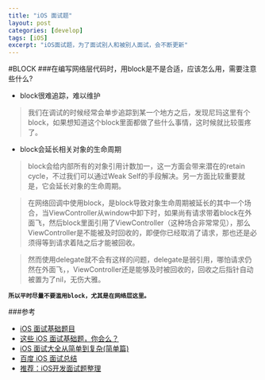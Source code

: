 ```yaml
---
title: "iOS 面试题"
layout: post
categories: [develop]
tags: [iOS]
excerpt: "iOS面试题，为了面试别人和被别人面试，会不断更新"
---
```



#BLOCK
###在编写网络层代码时，用block是不是合适，应该怎么用，需要注意些什么?

- block很难追踪，难以维护

>我们在调试的时候经常会单步追踪到某一个地方之后，发现尼玛这里有个block，如果想知道这个block里面都做了些什么事情，这时候就比较蛋疼了。

- block会延长相关对象的生命周期

>block会给内部所有的对象引用计数加一，这一方面会带来潜在的retain cycle，不过我们可以通过Weak Self的手段解决。另一方面比较重要就是，它会延长对象的生命周期。

>在网络回调中使用block，是block导致对象生命周期被延长的其中一个场合，当ViewController从window中卸下时，如果尚有请求带着block在外面飞，然后block里面引用了ViewController（这种场合非常常见），那么ViewController是不能被及时回收的，即便你已经取消了请求，那也还是必须得等到请求着陆之后才能被回收。

>然而使用delegate就不会有这样的问题，delegate是弱引用，哪怕请求仍然在外面飞，，ViewController还是能够及时被回收的，回收之后指针自动被置为了nil，无伤大雅。


**`所以平时尽量不要滥用block，尤其是在网络层这里。`**

###参考
- [iOS 面试基础题目](http://www.jianshu.com/p/4d7292741f53)
- [这些 iOS 面试基础题，你会么？](http://ios.jobbole.com/82858/)
- [iOS 面试大全从简单到复杂(简单篇)](http://www.jianshu.com/p/a2435b29875b)
- [百度 iOS 面试总结](http://ios.jobbole.com/82855/)
- [推荐：iOS开发面试题整理](https://mp.weixin.qq.com/s?__biz=MzA3NzM0NzkxMQ==&mid=402545546&idx=1&sn=11c05fbaa018f25f889486b7e33a64ce&scene=0&key=ac89cba618d2d976665200f1949ada2961faa673cca3a5d6997019e948c01f84e2f88a371d094ceb4559315c95376a58&ascene=0&uin=NjQ1NjQ1&devicetype=iMac+MacBookAir6%2C2+OSX+OSX+10.11.1+build(15B42)&version=11020201&pass_ticket=IEssflilCZxqf%2BSXHAfgY%2BYS%2BWX1OOw5Tv1iUa5pgYY%3D)
